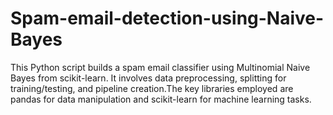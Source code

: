 # Spam-email-detection-using-Naive-Bayes
This Python script builds a spam email classifier using Multinomial Naive Bayes from scikit-learn. It involves data preprocessing, splitting for training/testing, and pipeline creation.The key libraries employed are pandas for data manipulation and scikit-learn for machine learning tasks.
